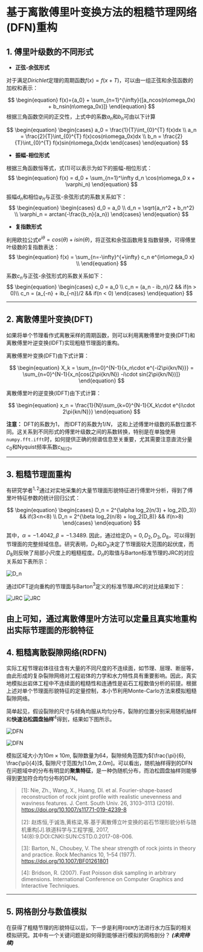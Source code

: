 # 基于离散傅里叶变换方法的粗糙节理网络(DFN)重构

## 1. 傅里叶级数的不同形式

- **正弦-余弦形式**

对于满足*Dirichlet*定理的周期函数$f(x)=f(x+T)$，可以由一组正弦和余弦函数的加权和表示：

$$
\begin{equation}
f(x)={a_0} + \sum_{n=1}^{\infty}{[a_ncos(n\omega_0x) + b_nsin(n\omega_0x)]}
\end{equation}
$$
根据三角函数空间的正交性，上式中的系数$a_n$和$b_n$可由以下计算

$$
\begin{equation}
\begin{cases}
a_0 = \frac{1}{T}\int_{0}^{T} f(x)dx \\
a_n = \frac{2}{T}\int_{0}^{T} f(x)cos(n\omega_0x)dx \\
b_n = \frac{2}{T}\int_{0}^{T} f(x)sin(n\omega_0x)dx
\end{cases}
\end{equation}
$$

- **振幅-相位形式**

根据三角函数恒等式，式(1)可以表示为如下的振幅-相位形式：
$$
\begin{equation}
f(x) = d_0 + \sum_{n=1}^\infty d_n \cos(n\omega_0 x + \varphi_n)
\end{equation}
$$

振幅$d_n$和相位$\varphi_n$与正弦-余弦形式的系数关系如下：
$$
\begin{equation}
\begin{cases}
d_0 = a_0 \\
d_n = \sqrt{a_n^2 + b_n^2} \\
\varphi_n = arctan(-\frac{b_n}{a_n})
\end{cases}
\end{equation}
$$

- **复指数形式**

利用欧拉公式$e^{i\theta} = cos(\theta) + isin(\theta)$，将正弦和余弦函数用复指数替换，可得傅里叶级数的复指数表达：
$$
\begin{equation}
f(x) = \sum_{n=-\infty}^{+\infty} c_n e^{in\omega_0 x} \\
\end{equation}
$$

系数$c_n$与正弦-余弦形式的系数关系如下：
$$
\begin{equation}
\begin{cases}
c_0 = a_0 \\
c_n = (a_n - ib_n)/2 && if(n > 0)\\
c_n = (a_{-n} + ib_{-n})/2 && if(n < 0)
\end{cases}
\end{equation}
$$

---

## 2. 离散傅里叶变换(DFT)

如果将单个节理看作式离散采样的周期函数，则可以利用离散傅里叶变换(DFT)和离散傅里叶逆变换(IDFT)实现粗糙节理面的重构。

离散傅里叶变换(DFT)由下式计算：

$$
\begin{equation}
X_k = \sum_{n=0}^{N-1}{x_n\cdot e^{-i2\pi{kn/N}}} = \sum_{n=0}^{N-1}{x_n[cos(2\pi{kn/N}) -i\cdot sin(2\pi{kn/N})]}
\end{equation}
$$

离散傅里叶的逆变换(IDFT)由下式计算：

$$
\begin{equation}
x_n = \frac{1}{N}\sum_{k=0}^{N-1}{X_k\cdot e^{i\cdot 2\pi{kn/N}}}
\end{equation}
$$

**注意：** DFT的系数为1， 而IDFT的系数为$1/N$， 这和上述傅里叶级数的系数位置不同。这关系到不同形式的傅里叶级数之间的系数转换，特别是在单独使用`numpy.fft.ifft`时，如何提供正确的频谱信息至关重要，尤其需要注意直流分量$c_0$和Nyquist频率系数$c_{N//2}$。

---

## 3. 粗糙节理面重构

有研究学者$^{1,2}$通过对实地采集的大量节理面形貌特征进行傅里叶分析，得到了傅里叶特征参数的统计回归公式：

$$
\begin{equation}
\begin{cases}
D_n = 2^{\alpha log_2(n/3) + log_2(D_3)} && if(3<n<8) \\
D_n = 2^{\beta log_2(n/8) + log_2(D_8)} && if(n>8)
\end{cases}
\end{equation}
$$

其中，$\alpha=-1.4042, \beta=-1.3489.$ 因此，通过给定$D_1=0, D_2,D_3,D_8$，可以得到节理面的完整频域信息。研究表明，$D_2$和$D_3$决定了节理面较大范围的起伏度，而$D_8$则反映了局部小尺度上的粗糙程度。$D_n$的取值与Barton标准节理的JRC的对应关系如下表所示：

![D_n](../img/table_1.png)

通过IDFT逆向重构的节理面与Barton$^3$定义的标准节理JRC的对比结果如下：

![JRC](../img/original_JRC.png 'Baton测量的粗糙节理轮廓')
![JRC](../img/numerical_JRC.png 'IDFT重构的粗糙节理轮廓')

由上可知，通过离散傅里叶方法可以定量且真实地重构出实际节理面的形貌特征
---

## 4. 粗糙离散裂隙网络(RDFN)

实际工程节理岩体往往含有大量的不同尺度的不连续面，如节理、层理、断层等，由此形成的复杂裂隙网络对工程岩体的力学和水力特性具有重要影响。因此，真实地模拟出岩体工程中不连续面的粗糙性和连通性是岩石工程数值分析的前提。根据上述对单个节理面形貌特征的定量控制，本小节利用Monte-Carlo方法来模拟粗糙裂隙网络。

简单起见，假设裂隙的尺寸与倾角均服从均匀分布，裂隙的位置分别采用随机抽样和**快速泊松圆盘抽样**$^4$得到，结果如下图所示。

![DFN](../img/dfn_random.png 'DFN with random sampling')

![DFN](../img/dfn_poisson.png 'DFN with poisson sampling')

模拟区域大小为$10m \times 10m$, 裂隙数量为$64$，裂隙倾角范围为$[\frac{\pi}{6}, \frac{\pi}{4}]$, 裂隙尺寸范围为$[1.0m, 2.0m]$。可以看出，随机抽样得到的DFN在问题域中的分布有明显的**聚集特征**，是一种伪随机分布，而泊松圆盘抽样则能够得到更加符合均匀分布的DFN。

> [1]: Nie, Zh., Wang, X., Huang, Dl. et al. Fourier-shape-based reconstruction of rock joint profile with realistic unevenness and waviness features. J. Cent. South Univ. 26, 3103–3113 (2019). <https://doi.org/10.1007/s11771-019-4239-8>
>
> [2]: 赵炼恒,于诚浩,黄栋梁,等.基于离散傅立叶变换的岩石节理形貌分析与随机重构[J].铁道科学与工程学报, 2017, 14(8):9.DOI:CNKI:SUN:CSTD.0.2017-08-006.
>
> [3]: Barton, N., Choubey, V. The shear strength of rock joints in theory and practice. Rock Mechanics 10, 1–54 (1977). <https://doi.org/10.1007/BF01261801>
>
> [4]: Bridson, R. (2007). Fast Poisson disk sampling in arbitrary dimensions. International Conference on Computer Graphics and Interactive Techniques.

---

## 5. 网格剖分与数值模拟

在获得了粗糙节理的形貌特征以后，下一步是利用`FDEM`方法进行水力压裂的相关模拟研究。其中有一个关键问题是如何得到能够进行模拟的网格剖分？
***(未完待续)***
